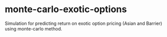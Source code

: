 # monte-carlo-exotic-options
Simulation for predicting return on exotic option pricing (Asian and Barrier) using monte-carlo method.

